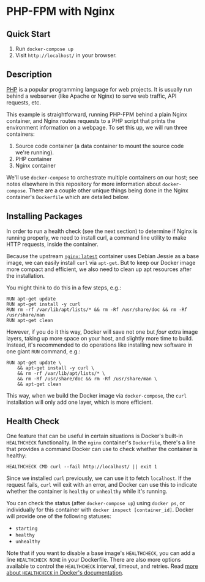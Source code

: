 # PHP-FPM with Nginx

## Quick Start

  1. Run `docker-compose up`
  2. Visit `http://localhost/` in your browser.

## Description

[PHP](http://php.net/) is a popular programming language for web projects. It is usually run behind a webserver (like Apache or Nginx) to serve web traffic, API requests, etc.

This example is straightforward, running PHP-FPM behind a plain Nginx container, and Nginx routes requests to a PHP script that prints the environment information on a webpage. To set this up, we will run three containers:

  1. Source code container (a data container to mount the source code we're running).
  2. PHP container
  2. Nginx container

We'll use `docker-compose` to orchestrate multiple containers on our host; see notes elsewhere in this repository for more information about `docker-compose`. There are a couple other unique things being done in the Nginx container's `Dockerfile` which are detailed below.

## Installing Packages

In order to run a health check (see the next section) to determine if Nginx is running properly, we need to install curl, a command line utility to make HTTP requests, inside the container.

Because the upstream [`nginx:latest`](https://github.com/nginxinc/docker-nginx/blob/master/mainline/jessie/Dockerfile) container uses Debian Jessie as a base image, we can easily install `curl` via `apt-get`. But to keep our Docker image more compact and efficient, we also need to clean up apt resources after the installation.

You might think to do this in a few steps, e.g.:

    RUN apt-get update
    RUN apt-get install -y curl
    RUN rm -rf /var/lib/apt/lists/* && rm -Rf /usr/share/doc && rm -Rf /usr/share/man
    RUN apt-get clean

However, if you do it this way, Docker will save not one but _four_ extra image layers, taking up more space on your host, and slightly more time to build. Instead, it's recommended to do operations like installing new software in one giant `RUN` command, e.g.:

    RUN apt-get update \
        && apt-get install -y curl \
        && rm -rf /var/lib/apt/lists/* \
        && rm -Rf /usr/share/doc && rm -Rf /usr/share/man \
        && apt-get clean

This way, when we build the Docker image via `docker-compose`, the `curl` installation will only add one layer, which is more efficient.

## Health Check

One feature that can be useful in certain situations is Docker's built-in `HEALTHCHECK` functionality. In the `nginx` container's `Dockerfile`, there's a line that provides a command Docker can use to check whether the container is healthy:

    HEALTHCHECK CMD curl --fail http://localhost/ || exit 1

Since we installed `curl` previously, we can use it to fetch `localhost`. If the request fails, `curl` will exit with an error, and Docker can use this to indicate whether the container is `healthy` or `unhealthy` while it's running.

You can check the status (after `docker-compose up`) using `docker ps`, or individually for this container with `docker inspect [container_id]`. Docker will provide one of the following statuses:

  - `starting`
  - `healthy`
  - `unhealthy`

Note that if you want to disable a base image's `HEALTHCHECK`, you can add a line `HEALTHCHECK NONE` in your Dockerfile. There are also more options available to control the `HEALTHCHECK` interval, timeout, and retries. Read [more about `HEALTHCHECK` in Docker's documentation](https://docs.docker.com/engine/reference/builder/#/healthcheck).
